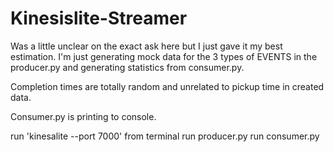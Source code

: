 # Kinesislite-Streamer

Was a little unclear on the exact ask here but I just gave it my best estimation. I'm just generating mock data for the
3 types of EVENTS in the producer.py and generating statistics from consumer.py.

Completion times are totally random and unrelated to pickup time in created data.

Consumer.py is printing to console.

run 'kinesalite --port 7000' from terminal
run producer.py
run consumer.py
